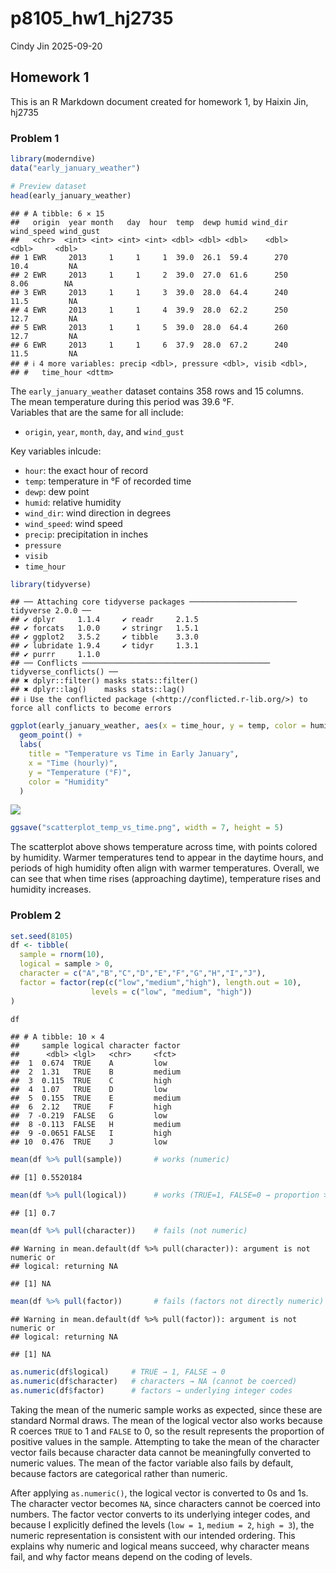 p8105_hw1_hj2735
================
Cindy Jin
2025-09-20

## Homework 1

This is an R Markdown document created for homework 1, by Haixin Jin,
hj2735

### Problem 1

``` r
library(moderndive)
data("early_january_weather")

# Preview dataset
head(early_january_weather)
```

    ## # A tibble: 6 × 15
    ##   origin  year month   day  hour  temp  dewp humid wind_dir wind_speed wind_gust
    ##   <chr>  <int> <int> <int> <int> <dbl> <dbl> <dbl>    <dbl>      <dbl>     <dbl>
    ## 1 EWR     2013     1     1     1  39.0  26.1  59.4      270      10.4         NA
    ## 2 EWR     2013     1     1     2  39.0  27.0  61.6      250       8.06        NA
    ## 3 EWR     2013     1     1     3  39.0  28.0  64.4      240      11.5         NA
    ## 4 EWR     2013     1     1     4  39.9  28.0  62.2      250      12.7         NA
    ## 5 EWR     2013     1     1     5  39.0  28.0  64.4      260      12.7         NA
    ## 6 EWR     2013     1     1     6  37.9  28.0  67.2      240      11.5         NA
    ## # ℹ 4 more variables: precip <dbl>, pressure <dbl>, visib <dbl>,
    ## #   time_hour <dttm>

The `early_january_weather` dataset contains 358 rows and 15 columns.  
The mean temperature during this period was 39.6 °F.  
Variables that are the same for all include:  
- `origin`, `year`, `month`, `day`, and `wind_gust`

Key variables inlcude:  
- `hour`: the exact hour of record  
- `temp`: temperature in °F of recorded time  
- `dewp`: dew point  
- `humid`: relative humidity  
- `wind_dir`: wind direction in degrees  
- `wind_speed`: wind speed  
- `precip`: precipitation in inches  
- `pressure`  
- `visib`  
- `time_hour`

``` r
library(tidyverse)
```

    ## ── Attaching core tidyverse packages ──────────────────────── tidyverse 2.0.0 ──
    ## ✔ dplyr     1.1.4     ✔ readr     2.1.5
    ## ✔ forcats   1.0.0     ✔ stringr   1.5.1
    ## ✔ ggplot2   3.5.2     ✔ tibble    3.3.0
    ## ✔ lubridate 1.9.4     ✔ tidyr     1.3.1
    ## ✔ purrr     1.1.0     
    ## ── Conflicts ────────────────────────────────────────── tidyverse_conflicts() ──
    ## ✖ dplyr::filter() masks stats::filter()
    ## ✖ dplyr::lag()    masks stats::lag()
    ## ℹ Use the conflicted package (<http://conflicted.r-lib.org/>) to force all conflicts to become errors

``` r
ggplot(early_january_weather, aes(x = time_hour, y = temp, color = humid)) +
  geom_point() +
  labs(
    title = "Temperature vs Time in Early January",
    x = "Time (hourly)",
    y = "Temperature (°F)",
    color = "Humidity"
  )
```

![](p8105_hw1_hj2735_files/figure-gfm/unnamed-chunk-2-1.png)<!-- -->

``` r
ggsave("scatterplot_temp_vs_time.png", width = 7, height = 5)
```

The scatterplot above shows temperature across time, with points colored
by humidity. Warmer temperatures tend to appear in the daytime hours,
and periods of high humidity often align with warmer temperatures.
Overall, we can see that when time rises (approaching daytime),
temperature rises and humidity increases.

### Problem 2

``` r
set.seed(8105)
df <- tibble(
  sample = rnorm(10),
  logical = sample > 0,
  character = c("A","B","C","D","E","F","G","H","I","J"),
  factor = factor(rep(c("low","medium","high"), length.out = 10),
                  levels = c("low", "medium", "high"))
)

df
```

    ## # A tibble: 10 × 4
    ##     sample logical character factor
    ##      <dbl> <lgl>   <chr>     <fct> 
    ##  1  0.674  TRUE    A         low   
    ##  2  1.31   TRUE    B         medium
    ##  3  0.115  TRUE    C         high  
    ##  4  1.07   TRUE    D         low   
    ##  5  0.155  TRUE    E         medium
    ##  6  2.12   TRUE    F         high  
    ##  7 -0.219  FALSE   G         low   
    ##  8 -0.113  FALSE   H         medium
    ##  9 -0.0651 FALSE   I         high  
    ## 10  0.476  TRUE    J         low

``` r
mean(df %>% pull(sample))       # works (numeric)
```

    ## [1] 0.5520184

``` r
mean(df %>% pull(logical))      # works (TRUE=1, FALSE=0 → proportion >0)
```

    ## [1] 0.7

``` r
mean(df %>% pull(character))    # fails (not numeric)
```

    ## Warning in mean.default(df %>% pull(character)): argument is not numeric or
    ## logical: returning NA

    ## [1] NA

``` r
mean(df %>% pull(factor))       # fails (factors not directly numeric)
```

    ## Warning in mean.default(df %>% pull(factor)): argument is not numeric or
    ## logical: returning NA

    ## [1] NA

``` r
as.numeric(df$logical)     # TRUE → 1, FALSE → 0
as.numeric(df$character)   # characters → NA (cannot be coerced)
as.numeric(df$factor)      # factors → underlying integer codes
```

Taking the mean of the numeric sample works as expected, since these are
standard Normal draws. The mean of the logical vector also works because
R coerces `TRUE` to 1 and `FALSE` to 0, so the result represents the
proportion of positive values in the sample. Attempting to take the mean
of the character vector fails because character data cannot be
meaningfully converted to numeric values. The mean of the factor
variable also fails by default, because factors are categorical rather
than numeric.

After applying `as.numeric()`, the logical vector is converted to 0s and
1s. The character vector becomes `NA`, since characters cannot be
coerced into numbers. The factor vector converts to its underlying
integer codes, and because I explicitly defined the levels (`low = 1`,
`medium = 2`, `high = 3`), the numeric representation is consistent with
our intended ordering. This explains why numeric and logical means
succeed, why character means fail, and why factor means depend on the
coding of levels.
